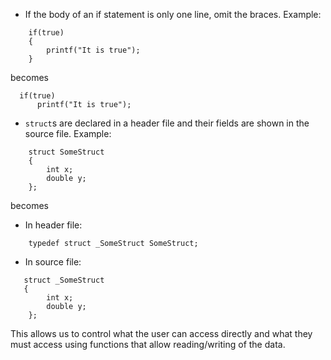 - If the body of an if statement is only one line, omit the braces.
  Example:
```  
    if(true)
    {
        printf("It is true");
    }
```
	
  becomes
  ```
    if(true)
        printf("It is true");
```


- `struct`s are declared in a header file and their fields are shown in
  the source file.
  Example:
```
    struct SomeStruct
    {
        int x;
        double y;
    };
```
  becomes

  - In header file:
```
    typedef struct _SomeStruct SomeStruct;
```
  - In source file:
```
   struct _SomeStruct
   {
        int x;
        double y;
    };
```
  This allows us to control what the user can access directly and what
  they must access using functions that allow reading/writing of the data.